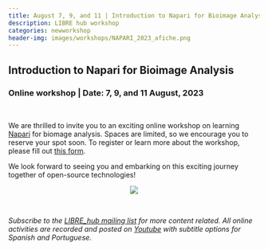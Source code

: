 ```yaml
---
title: August 7, 9, and 11 | Introduction to Napari for Bioimage Analysis
description: LIBRE hub workshop
categories: newworkshop
header-img: images/workshops/NAPARI_2023_afiche.png
---
```


## Introduction to Napari for Bioimage Analysis

### Online workshop | Date: 7, 9, and 11 August, 2023

<br>

We are thrilled to invite you to an exciting online workshop on learning [Napari](https://napari.org/stable/) for biomage analysis. Spaces are limited, so we encourage you to reserve your spot soon. To register or learn more about the workshop, please fill out [this form](https://docs.google.com/forms/d/e/1FAIpQLSfI1ostEkfJMFc-hXD3nndusale9aa5rmKUgMku31-S73ZzcA/viewform).

We look forward to seeing you and embarking on this exciting journey together of open-source technologies!

<p align="center">
<img src="{{site.baseurl}}/images/workshops/NAPARI_2023_afiche.png" data-action="zoom">
</p>

<br>

*Subscribe to the [LIBRE_hub mailing list](https://mailchi.mp/2efa11be3d6b/libre_hub) for more content related. All online activities are recorded and posted on [Youtube](https://www.youtube.com/channel/UCKaffupDA8KKrDE0rd668Xw) with subtitle options for Spanish and Portuguese.*
